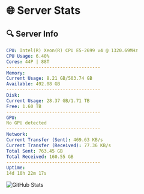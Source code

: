 # 🌐 Server Stats
## 🔍 Server Info
```yaml
CPU: Intel(R) Xeon(R) CPU E5-2699 v4 @ 1320.69MHz
CPU Usage: 6.40%
Cores: 44P | 88T
-----------------------------------
Memory:
Current Usage: 8.21 GB/503.74 GB
Available: 492.08 GB
-----------------------------------
Disk:
Current Usage: 28.37 GB/1.71 TB
Free: 1.60 TB
-----------------------------------
GPU:
No GPU detected
-----------------------------------
Network:
Current Transfer (Sent): 469.63 KB/s
Current Transfer (Received): 77.36 KB/s
Total Sent: 763.45 GB
Total Received: 160.55 GB
-----------------------------------
Uptime:
14d 10h 22m 17s
```
![GitHub Stats](https://img.shields.io/badge/Updated-2025-05-04_03:31:05-blue)